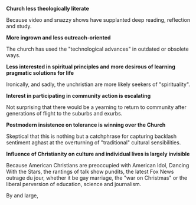 **Church less theologically literate**

Because video and snazzy shows have supplanted deep reading, reflection and study.

**More ingrown and less outreach-oriented**

The church has used the "technological advances" in outdated or obsolete ways.

**Less interested in spiritual principles and more desirous of learning pragmatic solutions for life**

Ironically, and sadly, the unchristian are more likely seekers of "spirituality". 

**Interest in participating in community action is escalating**

Not surprising that there would be a yearning to return to community after generations of flight to the suburbs and exurbs.

**Postmodern insistence on tolerance is winning over the Church**

Skeptical that this is nothing but a catchphrase for capturing backlash sentiment aghast at the overturning of "traditional" cultural sensibilities.

**Influence of Christianity on culture and individual lives is largely invisible**

Because American Christians are preoccupied with American Idol, Dancing With the Stars, the rantings of talk show pundits, the latest Fox News outrage du jour, whether it be gay marriage, the "war on Christmas" or the liberal perversion of education, science and journalism.

By and large, 
